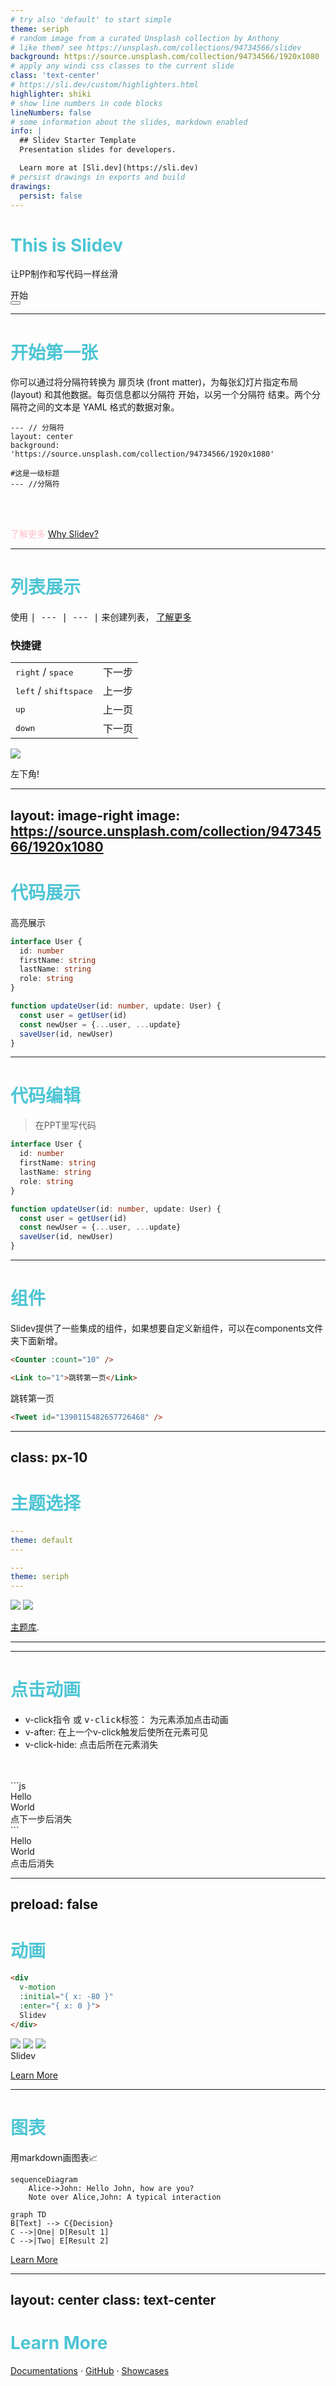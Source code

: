 ```yaml
---
# try also 'default' to start simple
theme: seriph
# random image from a curated Unsplash collection by Anthony
# like them? see https://unsplash.com/collections/94734566/slidev
background: https://source.unsplash.com/collection/94734566/1920x1080
# apply any windi css classes to the current slide
class: 'text-center'
# https://sli.dev/custom/highlighters.html
highlighter: shiki
# show line numbers in code blocks
lineNumbers: false
# some information about the slides, markdown enabled
info: |
  ## Slidev Starter Template
  Presentation slides for developers.

  Learn more at [Sli.dev](https://sli.dev)
# persist drawings in exports and build
drawings:
  persist: false
---
```


# This is  Slidev

让PP制作和写代码一样丝滑

<div class="pt-12">
  <span @click="$slidev.nav.next" class="px-2 py-1 rounded cursor-pointer" hover="bg-white bg-opacity-10">
    开始 <carbon:arrow-right class="inline"/>
  </span>
</div>

<div class="abs-br m-6 flex gap-2">
  <button @click="$slidev.nav.openInEditor()" title="Open in Editor" class="text-xl icon-btn opacity-50 !border-none !hover:text-white">
    <carbon:edit />
  </button>
  <a href="https://github.com/slidevjs/slidev" target="_blank" alt="GitHub"
    class="text-xl icon-btn opacity-50 !border-none !hover:text-white">
    <carbon-logo-github />
  </a>
</div>


---

# 开始第一张

你可以通过将分隔符转换为 扉页块 (front matter)，为每张幻灯片指定布局 (layout) 和其他数据。每页信息都以分隔符 开始，以另一个分隔符 结束。两个分隔符之间的文本是 YAML 格式的数据对象。
```
--- // 分隔符
layout: center
background: 'https://source.unsplash.com/collection/94734566/1920x1080'

#这是一级标题
--- //分隔符
```

<br>
<br>

<span style="color: pink">了解更多 [Why Slidev?](https://sli.dev/guide/why)</span>


<style>
h1 {
  background-color: #2B90B6;
  background-image: linear-gradient(45deg, #4EC5D4 80%, #146b8c 20%);
  background-size: 100%;
  -webkit-background-clip: text;
  -moz-background-clip: text;
  -webkit-text-fill-color: transparent; 
  -moz-text-fill-color: transparent;
  /* color: #ff8640 !important; */
}
</style>

---

# 列表展示

使用 <kbd>| --- | --- |</kbd> 来创建列表， <span style="color: grree">[了解更多](https://sli.dev/guide/navigation.html)</span>

### 快捷键

|     |     |
| --- | --- |
| <kbd>right</kbd> / <kbd>space</kbd>| 下一步 |
| <kbd>left</kbd>  / <kbd>shift</kbd><kbd>space</kbd> | 上一步 |
| <kbd>up</kbd> | 上一页 |
| <kbd>down</kbd> | 下一页 |


<img
  v-click
  class="absolute -bottom-9 -left-7 w-80 opacity-50"
  src="https://sli.dev/assets/arrow-bottom-left.svg"
/>
<p v-after class="absolute bottom-23 left-45 opacity-30 transform -rotate-10">左下角!</p>


---
layout: image-right
image: https://source.unsplash.com/collection/94734566/1920x1080
---

# 代码展示

高亮展示

```ts {all|2|1-6|9|all}
interface User {
  id: number
  firstName: string
  lastName: string
  role: string
}

function updateUser(id: number, update: User) {
  const user = getUser(id)
  const newUser = {...user, ...update}  
  saveUser(id, newUser)
}
```

<arrow v-click="3" x1="400" y1="420" x2="230" y2="330" color="#564" width="3" arrowSize="1" />

[^1]: [了解更多用法](https://sli.dev/guide/syntax.html#line-highlighting)

<style>
.footnotes-sep {
  @apply mt-20 opacity-10;
}
.footnotes {
  @apply text-sm opacity-75;
}
.footnote-backref {
  display: none;
}
</style>

---

# 代码编辑
>在PPT里写代码

```ts {monaco}
interface User {
  id: number
  firstName: string
  lastName: string
  role: string
}

function updateUser(id: number, update: User) {
  const user = getUser(id)
  const newUser = {...user, ...update}  
  saveUser(id, newUser)
}
```

---

# 组件

Slidev提供了一些集成的组件，如果想要自定义新组件，可以在components文件夹下面新增。

<div grid="~ cols-2 gap-6">
<div>

```html
<Counter :count="10" />
```


<Counter :count="10" m="t-4" />

<div class="relative top-10">

```html
<Link to="1">跳转第一页</Link>
```

<Link to="1" >跳转第一页</Link>

</div>

</div>

<div>

```html
<Tweet id="1390115482657726468" />
```

<Tweet id="1390115482657726468" scale="0.65" />

</div>


</div>


---
class: px-10
---

# 主题选择


<div grid="~ cols-2 gap-2" m="-t-2">

```yaml
---
theme: default
---
```

```yaml
---
theme: seriph
---
```

<img border="rounded" src="https://github.com/slidevjs/themes/blob/main/screenshots/theme-default/01.png?raw=true">

<img border="rounded" src="https://github.com/slidevjs/themes/blob/main/screenshots/theme-seriph/01.png?raw=true">

</div>

[主题库](https://sli.dev/themes/gallery.html).

---
---

# 点击动画

- v-click指令 或 <kbd>v-click</kbd>标签： 为元素添加点击动画
- v-after: 在上一个v-click触发后使所在元素可见
- v-click-hide: 点击后所在元素消失
<br>
<br>
```js
<div v-click>Hello</div>
<div v-after class="relative top-10">World</div>
<div v-click-hide class="relative top-20">点下一步后消失</div>
```

<div class="relative top-10">
<div v-click class="top-10">Hello</div>
<div v-after class="relative top-10">World</div>
<div v-click-hide class="relative top-20">点击后消失</div>
</div>



---
preload: false
---

# 动画 


```html
<div
  v-motion
  :initial="{ x: -80 }"
  :enter="{ x: 0 }">
  Slidev
</div>
```

<div class="w-60 relative mt-6">
  <div class="relative w-40 h-40">
    <img
      v-motion
      :initial="{ x: 800, y: -100, scale: 1.5, rotate: -50 }"
      :enter="final"
      class="absolute top-0 left-0 right-0 bottom-0"
      src="https://sli.dev/logo-square.png"
    />
    <img
      v-motion
      :initial="{ y: 500, x: -100, scale: 2 }"
      :enter="final"
      class="absolute top-0 left-0 right-0 bottom-0"
      src="https://sli.dev/logo-circle.png"
    />
    <img
      v-motion
      :initial="{ x: 600, y: 400, scale: 2, rotate: 100 }"
      :enter="final"
      class="absolute top-0 left-0 right-0 bottom-0"
      src="https://sli.dev/logo-triangle.png"
    />
  </div>

  <div 
    class="text-5xl absolute top-14 left-40 text-[#2B90B6] -z-1"
    v-motion
    :initial="{ x: -80, opacity: 0}"
    :enter="{ x: 0, opacity: 1, transition: { delay: 2000, duration: 1000 } }">
    Slidev
  </div>
</div>

<!-- vue script setup scripts can be directly used in markdown, and will only affects current page -->
<script setup lang="ts">
const final = {
  x: 0,
  y: 0,
  rotate: 0,
  scale: 1,
  transition: {
    type: 'spring',
    damping: 10,
    stiffness: 20,
    mass: 2
  }
}
</script>

<div
  v-motion
  :initial="{ x:35, y: 40, opacity: 0}"
  :enter="{ y: 0, opacity: 1, transition: { delay: 3500 } }">

[Learn More](https://sli.dev/guide/animations.html#motion)

</div>


---

# 图表

用markdown画图表📈

<div class="grid grid-cols-2 gap-10 pt-4 -mb-6">

```mermaid {scale: 0.9}
sequenceDiagram
    Alice->John: Hello John, how are you?
    Note over Alice,John: A typical interaction
```

```mermaid {theme: 'neutral', scale: 0.8}
graph TD
B[Text] --> C{Decision}
C -->|One| D[Result 1]
C -->|Two| E[Result 2]
```

</div>

[Learn More](https://sli.dev/guide/syntax.html#diagrams)


---
layout: center
class: text-center
---

# Learn More

[Documentations](https://sli.dev) · [GitHub](https://github.com/slidevjs/slidev) · [Showcases](https://sli.dev/showcases.html)
